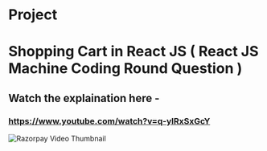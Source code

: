 # Project

# Shopping Cart in React JS ( React JS Machine Coding Round Question )

## Watch the explaination here -
### https://www.youtube.com/watch?v=q-ylRxSxGcY
![Razorpay Video Thumbnail](https://user-images.githubusercontent.com/51760520/184123738-a5109b9b-2601-455e-b190-49c677624a15.png)
